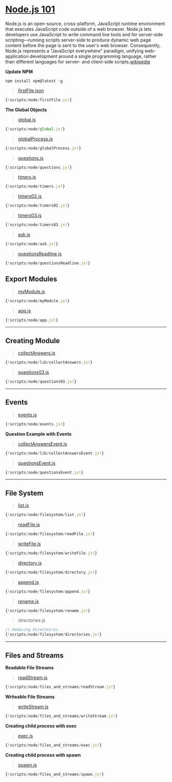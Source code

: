 # [Node.js 101](https://nodejs.org/en/download/)

Node.js is an open-source, cross-platform, JavaScript runtime environment that executes JavaScript code outside of a web browser. Node.js lets developers use JavaScript to write command line tools and for server-side scripting—running scripts server-side to produce dynamic web page content before the page is sent to the user's web browser. Consequently, Node.js represents a "JavaScript everywhere" paradigm, unifying web-application development around a single programming language, rather than different languages for server- and client-side scripts.[wikipedia](https://en.wikipedia.org/wiki/Node.js)


**Update NPM**
```
npm install npm@latest -g
```

> [firstFile.json](scripts/node/firstFile.js)
```javascript
{!scripts/node/firstFile.js!}
```

**The Global Objects**
> [global.js](scripts/node/global.js)
```javascript
{!scripts/node/global.js!}
```

> [globalProcess.js](scripts/node/globalProcess.js)
```javascript
{!scripts/node/globalProcess.js!}
```

> [questions.js](scripts/node/questions.js)
```javascript
{!scripts/node/questions.js!}
```

> [timers.js](scripts/node/timers.js)
```javascript
{!scripts/node/timers.js!}
```

> [timers02.js](scripts/node/timers02.js)
```javascript
{!scripts/node/timers02.js!}
```


> [timers03.js](scripts/node/timers03.js)
```javascript
{!scripts/node/timers03.js!}
```

> [ask.js](scripts/node/ask.js)
```javascript
{!scripts/node/ask.js!}
```


> [questionsReadline.js](scripts/node/questionsReadline.js)
```javascript
{!scripts/node/questionsReadline.js!}
```


## Export Modules

> [myModule.js](scripts/node/myModule.js)
```javascript
{!scripts/node/myModule.js!}
```

> [app.js](scripts/node/app.js)
```javascript
{!scripts/node/app.js!}
```

***

## Creating Module

> [collectAnswers.js](scripts/node/lib/collectAnswers.js)
```javascript
{!scripts/node/lib/collectAnswers.js!}
```

> [questions03.js](scripts/node/questions03.js)
```javascript
{!scripts/node/questions03.js!}
```
***


## Events

> [events.js](scripts/node/events.js)
```javascript
{!scripts/node/events.js!}
```

**Question Example with Events**

> [collectAnswersEvent.js](scripts/node/lib/collectAnswersEvent.js)
```javascript
{!scripts/node/lib/collectAnswersEvent.js!}
```

> [questionsEvent.js](scripts/node/questionsEvent.js)
```javascript
{!scripts/node/questionsEvent.js!}
```
***


## File System

> [list.js](scripts/node/filesystem/list.js)
```javascript
{!scripts/node/filesystem/list.js!}
```

> [readFile.js](scripts/node/filesystem/readFile.js)
```javascript
{!scripts/node/filesystem/readFile.js!}
```

> [writeFile.js](scripts/node/filesystem/writeFile.js)
```javascript
{!scripts/node/filesystem/writeFile.js!}
```


> [directory.js](scripts/node/filesystem/directory.js)
```javascript
{!scripts/node/filesystem/directory.js!}
```
> [append.js](scripts/node/filesystem/append.js)
```javascript
{!scripts/node/filesystem/append.js!}
```

> [rename.js](scripts/node/filesystem/rename.js)
```javascript
{!scripts/node/filesystem/rename.js!}
```

> directories.js

```javascript
// Removing Directoires
{!scripts/node/filesystem/directories.js!}
```


***

## Files and Streams

**Readable File Streams**
> [readStream.js](scripts/node/files_and_streams/readStream.js)
```javascript
{!scripts/node/files_and_streams/readStream.js!}
```

**Writeable File Streams**
> [writeStream.js](scripts/node/files_and_streams/writeStream.js)
```javascript
{!scripts/node/files_and_streams/writeStream.js!}
```

**Creating child process with exec**
> [exec.js](scripts/node/files_and_streams/exec.js)
```javascript
{!scripts/node/files_and_streams/exec.js!}
```

**Creating child process with spawn**
> [spawn.js](scripts/node/files_and_streams/spawn.js)
```javascript
{!scripts/node/files_and_streams/spawn.js!}
```

